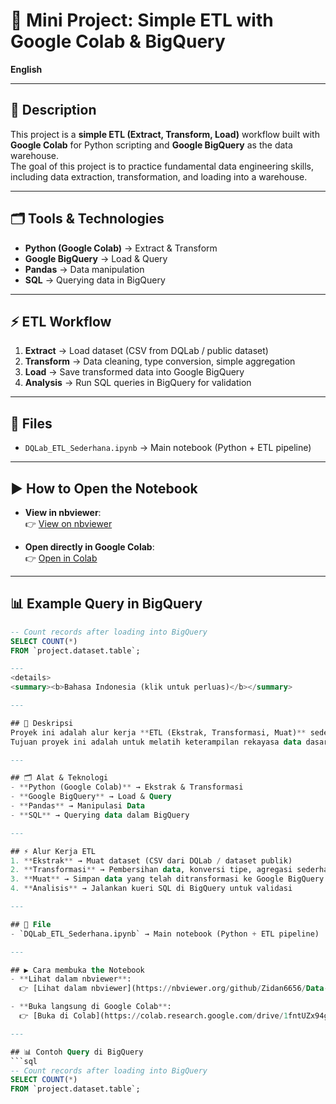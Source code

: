 # 🚀 Mini Project: Simple ETL with Google Colab & BigQuery

**English**

---

## 📌 Description
This project is a **simple ETL (Extract, Transform, Load)** workflow built with **Google Colab** for Python scripting and **Google BigQuery** as the data warehouse.  
The goal of this project is to practice fundamental data engineering skills, including data extraction, transformation, and loading into a warehouse.

---

## 🗂 Tools & Technologies
- **Python (Google Colab)** → Extract & Transform  
- **Google BigQuery** → Load & Query  
- **Pandas** → Data manipulation  
- **SQL** → Querying data in BigQuery  

---

## ⚡ ETL Workflow
1. **Extract** → Load dataset (CSV from DQLab / public dataset)  
2. **Transform** → Data cleaning, type conversion, simple aggregation  
3. **Load** → Save transformed data into Google BigQuery  
4. **Analysis** → Run SQL queries in BigQuery for validation  

---

## 📂 Files
- `DQLab_ETL_Sederhana.ipynb` → Main notebook (Python + ETL pipeline)  

---

## ▶️ How to Open the Notebook
- **View in nbviewer**:  
  👉 [View on nbviewer](https://nbviewer.org/github/Zidan6656/Data-Engineer/blob/main/DQLab_ETL_Sederhana%282%29.ipynb)

- **Open directly in Google Colab**:  
  👉 [Open in Colab](https://colab.research.google.com/drive/1fntUZx94getrZjvY9sHkxoNS7Nvq5kGo)

---

## 📊 Example Query in BigQuery
```sql
-- Count records after loading into BigQuery
SELECT COUNT(*) 
FROM `project.dataset.table`;

---
<details>
<summary><b>Bahasa Indonesia (klik untuk perluas)</b></summary>

---

## 📌 Deskripsi
Proyek ini adalah alur kerja **ETL (Ekstrak, Transformasi, Muat)** sederhana yang dibangun dengan **Google Colab** untuk skrip Python dan **Google BigQuery** sebagai gudang data.
Tujuan proyek ini adalah untuk melatih keterampilan rekayasa data dasar, termasuk ekstraksi, transformasi, dan pemuatan data ke dalam gudang data.

---

## 🗂 Alat & Teknologi
- **Python (Google Colab)** → Ekstrak & Transformasi  
- **Google BigQuery** → Load & Query  
- **Pandas** → Manipulasi Data  
- **SQL** → Querying data dalam BigQuery

---

## ⚡ Alur Kerja ETL
1. **Ekstrak** → Muat dataset (CSV dari DQLab / dataset publik)
2. **Transformasi** → Pembersihan data, konversi tipe, agregasi sederhana
3. **Muat** → Simpan data yang telah ditransformasi ke Google BigQuery
4. **Analisis** → Jalankan kueri SQL di BigQuery untuk validasi

---

## 📂 File
- `DQLab_ETL_Sederhana.ipynb` → Main notebook (Python + ETL pipeline)

---

## ▶️ Cara membuka the Notebook
- **Lihat dalam nbviewer**:  
  👉 [Lihat dalam nbviewer](https://nbviewer.org/github/Zidan6656/Data-Engineer/blob/main/DQLab_ETL_Sederhana%282%29.ipynb)

- **Buka langsung di Google Colab**:  
  👉 [Buka di Colab](https://colab.research.google.com/drive/1fntUZx94getrZjvY9sHkxoNS7Nvq5kGo)

---

## 📊 Contoh Query di BigQuery
```sql
-- Count records after loading into BigQuery
SELECT COUNT(*) 
FROM `project.dataset.table`;
